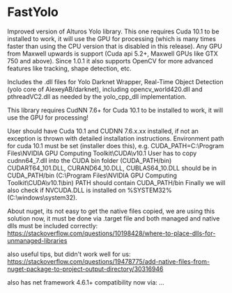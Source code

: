 # FastYolo

Improved version of Alturos Yolo library. This one requires Cuda 10.1 to be installed to work, it will use the GPU for processing (which is many times faster than using the CPU version that is disabled in this release). Any GPU from Maxwell upwards is support (Cuda api 5.2+, Maxwell GPUs like GTX 750 and above). Since 1.0.1 it also supports OpenCV for more advanced features like tracking, shape detection, etc.
			
Includes the .dll files for Yolo Darknet Wrapper, Real-Time Object Detection (yolo core of AlexeyAB/darknet), including opencv_world420.dll and pthreadVC2.dll as needed by the yolo_cpp_dll implementation.

This library requires CudNN 7.6+ for Cuda 10.1 to be installed to work, it will use the GPU for processing!

User should have Cuda 10.1 and CUDNN 7.6.x.xx installed, if not an exception is thrown with detailed installation instructions.
Environment path for cuda 10.1 must be set (installer does this), e.g. CUDA_PATH=C:\Program Files\NVIDIA GPU Computing Toolkit\CUDA\v10.1
User has to copy cudnn64_7.dll into the CUDA bin folder (CUDA_PATH/bin)
CUDART64_101.DLL, CURAND64_10.DLL, CUBLAS64_10.DLL should be in CUDA_PATH/bin (C:\Program Files\NVIDIA GPU Computing Toolkit\CUDA\v10.1\bin)
PATH should contain CUDA_PATH/bin
Finally we will also check if NVCUDA.DLL is installed on %SYSTEM32% (C:\windows\system32).

About nuget, its not easy to get the native files copied, we are using this solution now, it must be done via .target file and both managed and native dlls must be included correctly:
https://stackoverflow.com/questions/10198428/where-to-place-dlls-for-unmanaged-libraries

also useful tips, but didn't work well for us:
https://stackoverflow.com/questions/19478775/add-native-files-from-nuget-package-to-project-output-directory/30316946

also has net framework 4.6.1+ compatibility now via: <group targetFramework=".NETFramework4.6.1">...